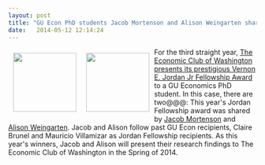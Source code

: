 ```yaml
---
layout: post
title: "GU Econ PhD students Jacob Mortenson and Alison Weingarten share prestigious Jordan Award"
date:   2014-05-12 12:14:24
---
```


<img style="float: left; width: 128px; height: 120px; margin: 10px;" src="{{ site.baseurl }}/assets/images/Bio-picture-AW.jpg" />
<img style="float: left; width: 128px; height: 120px; margin: 10px;" src="{{ site.baseurl }}/assets/images/mortenson.jpg" />

For the third straight year, <a href="http://economicclub.org/page.cfm/go/Fellowship-Winners/">The Economic Club of Washington presents its prestigious Vernon E. Jordan Jr Fellowship Award</a> to a GU Economics PhD student. In this case, there are two@@@: This year's Jordan Fellowship award was shared by <a href="https://sites.google.com/site/jamortenson1/">Jacob Mortenson</a> and <a href="https://sites.google.com/site/weingardenprofile/">Alison Weingarten</a>. Jacob and Alison follow past GU Econ recipients, Claire Brunel and Mauricio Villamizar as Jordan Fellowship recipients. As this year's winners, Jacob and Alison will present their research findings to The Economic Club of Washington in the Spring of 2014.
